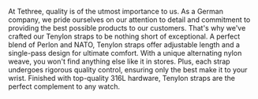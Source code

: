 At Tethree, quality is of the utmost importance to us. As a German company, we pride ourselves on our attention to detail and commitment to providing the best possible products to our customers. That's why we've crafted our Tenylon straps to be nothing short of exceptional. A perfect blend of Perlon and NATO, Tenylon straps offer adjustable length and a single-pass design for ultimate comfort. With a unique alternating nylon weave, you won't find anything else like it in stores. Plus, each strap undergoes rigorous quality control, ensuring only the best make it to your wrist. Finished with top-quality 316L hardware, Tenylon straps are the perfect complement to any watch.
